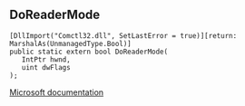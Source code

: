 ## DoReaderMode

```
[DllImport("Comctl32.dll", SetLastError = true)][return: MarshalAs(UnmanagedType.Bool)]
public static extern bool DoReaderMode(
   IntPtr hwnd,
   uint dwFlags
);
```

[Microsoft documentation](TODO)
